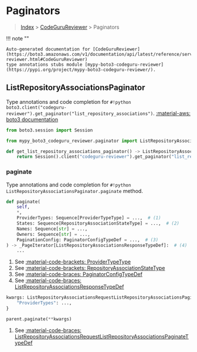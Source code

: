 # Paginators

> [Index](../README.md) > [CodeGuruReviewer](./README.md) > Paginators

!!! note ""

    Auto-generated documentation for [CodeGuruReviewer](https://boto3.amazonaws.com/v1/documentation/api/latest/reference/services/codeguru-reviewer.html#CodeGuruReviewer)
    type annotations stubs module [mypy-boto3-codeguru-reviewer](https://pypi.org/project/mypy-boto3-codeguru-reviewer/).

## ListRepositoryAssociationsPaginator

Type annotations and code completion for `#!python boto3.client("codeguru-reviewer").get_paginator("list_repository_associations")`.
[:material-aws: boto3 documentation](https://boto3.amazonaws.com/v1/documentation/api/latest/reference/services/codeguru-reviewer.html#CodeGuruReviewer.Paginator.ListRepositoryAssociations)

```python title="Usage example"
from boto3.session import Session

from mypy_boto3_codeguru_reviewer.paginator import ListRepositoryAssociationsPaginator

def get_list_repository_associations_paginator() -> ListRepositoryAssociationsPaginator:
    return Session().client("codeguru-reviewer").get_paginator("list_repository_associations")
```


### paginate

Type annotations and code completion for `#!python ListRepositoryAssociationsPaginator.paginate` method.

```python title="Method definition"
def paginate(
    self,
    *,
    ProviderTypes: Sequence[ProviderTypeType] = ...,  # (1)
    States: Sequence[RepositoryAssociationStateType] = ...,  # (2)
    Names: Sequence[str] = ...,
    Owners: Sequence[str] = ...,
    PaginationConfig: PaginatorConfigTypeDef = ...,  # (3)
) -> _PageIterator[ListRepositoryAssociationsResponseTypeDef]:  # (4)
    ...
```

1. See [:material-code-brackets: ProviderTypeType](./literals.md#providertypetype) 
2. See [:material-code-brackets: RepositoryAssociationStateType](./literals.md#repositoryassociationstatetype) 
3. See [:material-code-braces: PaginatorConfigTypeDef](./type_defs.md#paginatorconfigtypedef) 
4. See [:material-code-braces: ListRepositoryAssociationsResponseTypeDef](./type_defs.md#listrepositoryassociationsresponsetypedef) 


```python title="Usage example with kwargs"
kwargs: ListRepositoryAssociationsRequestListRepositoryAssociationsPaginateTypeDef = {  # (1)
    "ProviderTypes": ...,
}

parent.paginate(**kwargs)
```

1. See [:material-code-braces: ListRepositoryAssociationsRequestListRepositoryAssociationsPaginateTypeDef](./type_defs.md#listrepositoryassociationsrequestlistrepositoryassociationspaginatetypedef) 
